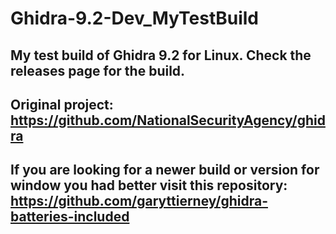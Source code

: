 # Ghidra-9.2-Dev_MyTestBuild
## My test build of Ghidra 9.2 for Linux. Check the releases page for the build.
## Original project: https://github.com/NationalSecurityAgency/ghidra
## If you are looking for a newer build or version for window you had better visit this repository: https://github.com/garyttierney/ghidra-batteries-included
